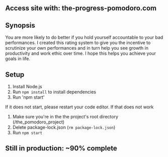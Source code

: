 ## Access site with: the-progress-pomodoro.com

## Synopsis
You are more likely to do better if you hold yourself accountable to your bad performances. I created this rating system to give you the incentive to scrutinize your own performances and in turn help you see growth in productivity and work ethic over time. I hope this helps you achieve your goals in life.

## Setup
1. Install Node.js
2. Run `npm install` to install dependencies
3. Run 'npm start'

If it does not start, please restart your code editor. If that does not work

1. Make sure you're in the the project's root directory (/the_pomodoro_project)
2. Delete package-lock.json (`rm package-lock.json`)
3. Run `npm start`

## Still in production: ~90% complete
